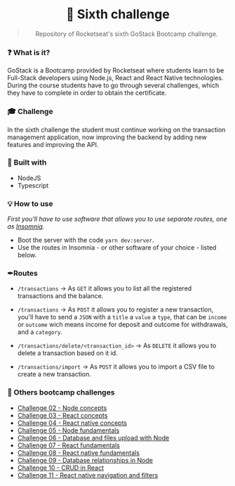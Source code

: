 <h1 align="center">🚀 Sixth challenge</h1>

<blockquote align="center">Repository of Rocketseat's sixth GoStack Bootcamp challenge.</blockquote>

### ❓ What is it?
GoStack is a Bootcamp provided by Rocketseat where students learn to be Full-Stack developers using Node.js, React and React Native technologies. During the course students have to go through several challenges, which they have to complete in order to obtain the certificate.

### 🎓 Challenge
In the sixth challenge the student must continue working on the transaction management application, now improving the backend by adding new features and improving the API.

### 🚧 Built with
- NodeJS
- Typescript

### 💡 How to use
*First you'll have to use software that allows you to use separate routes, one as [Insomnia](https://insomnia.rest/).*
- Boot the server with the code `yarn dev:server`.
- Use the routes in Insomnia - or other software of your choice - listed below.

### ✒Routes
- `/transactions` -> As `GET` it allows you to list all the registered transactions and the balance.

- `/transactions` -> As `POST` it allows you to register a new transaction, you'll have to send a `JSON` with a `title` a `value` a `type`, that can be `income` or `outcome` wich means income for deposit and outcome for withdrawals, and a `category`.

- `/transactions/delete/<transaction_id>` -> As `DELETE` it allows you to delete a transaction based on it id.

- `/transactions/import` -> As `POST` it allows you to import a CSV file to create a new transaction.

### 📂 Others bootcamp challenges
- <a href="https://github.com/allyfx/challenge_two_node">Challenge 02 - Node concepts</a>
- <a href="https://github.com/allyfx/challenge_three_reactjs">Challenge 03 - React concepts</a>
- <a href="https://github.com/allyfx/challenge_four_reactnative">Challenge 04 - React native concepts</a>
- <a href="https://github.com/allyfx/challenge_five_nodejs">Challenge 05 - Node fundamentals</a>
- <a href="https://github.com/allyfx/challenge_six_nodejs">Challenge 06 - Database and files upload with Node</a>
- <a href="https://github.com/allyfx/challenge_seven_reactjs">Challenge 07 - React fundamentals</a>
- <a href="https://github.com/allyfx/challenge_eight_reactnative">Challenge 08 - React native fundamentals</a>
- <a href="https://github.com/allyfx/challenge_nine_node">Challenge 09 - Database relationships in Node</a>
- <a href="https://github.com/allyfx/challenge_ten_node">Challenge 10 - CRUD in React</a>
- <a href="https://github.com/allyfx/challenge_eleven_node">Challenge 11 - React native navigation and filters</a>
